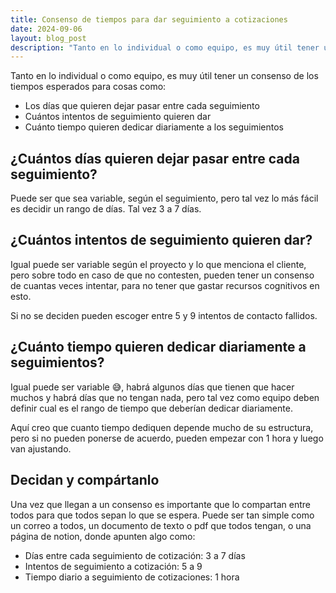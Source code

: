 ```yaml
---
title: Consenso de tiempos para dar seguimiento a cotizaciones
date: 2024-09-06
layout: blog_post
description: "Tanto en lo individual o como equipo, es muy útil tener un consenso de los tiempos esperados para cosas como: Los días que quieren dejar pasar entre cada seguimiento.  Cuántos intentos de seguimiento quieren dar. Cuánto tiempo quieren dedicar diariamente a los seguimientos."
---
```


Tanto en lo individual o como equipo, es muy útil tener un consenso de los tiempos esperados para cosas como:

- Los días que quieren dejar pasar entre cada seguimiento
- Cuántos intentos de seguimiento quieren dar
- Cuánto tiempo quieren dedicar diariamente a los seguimientos

## ¿Cuántos días quieren dejar pasar entre cada seguimiento?

Puede ser que sea variable, según el seguimiento, pero tal vez lo más fácil es decidir un rango de días. Tal vez 3 a 7 días.

## ¿Cuántos intentos de seguimiento quieren dar?

Igual puede ser variable según el proyecto y lo que menciona el cliente, pero sobre todo en caso de que no contesten, pueden tener un consenso de cuantas veces intentar, para no tener que gastar recursos cognitivos en esto.

Si no se deciden pueden escoger entre 5 y 9 intentos de contacto fallidos.

## ¿Cuánto tiempo quieren dedicar diariamente a seguimientos?

Igual puede ser variable 😅, habrá algunos días que tienen que hacer muchos y habrá días que no tengan nada, pero tal vez como equipo deben definir cual es el rango de tiempo que deberían dedicar diariamente.

Aquí creo que cuanto tiempo dediquen depende mucho de su estructura, pero si no pueden ponerse de acuerdo, pueden empezar con 1 hora y luego van ajustando.

## Decidan y compártanlo

Una vez que llegan a un consenso es importante que lo compartan entre todos para que todos sepan lo que se espera. Puede ser tan simple como un correo a todos, un documento de texto o pdf que todos tengan, o una página de notion, donde apunten algo como:

* Días entre cada seguimiento de cotización: 3 a 7 días
* Intentos de seguimiento a cotización: 5 a 9
* Tiempo diario a seguimiento de cotizaciones: 1 hora
